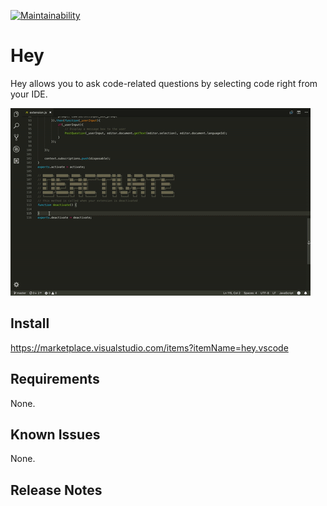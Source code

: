 [![Maintainability](https://api.codeclimate.com/v1/badges/d71dab697f33b58afe4a/maintainability)](https://codeclimate.com/github/nbstr/hey-vscode/maintainability)

# Hey

Hey allows you to ask code-related questions by selecting code right from your IDE.

![How it works](assets/hey.gif)

## Install

https://marketplace.visualstudio.com/items?itemName=hey.vscode

## Requirements

None.

## Known Issues

None.

## Release Notes
